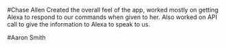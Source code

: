 #Chase Allen
  Created the overall feel of the app, worked mostly on getting Alexa to respond to our commands
  when given to her. Also worked on API call to give the information to Alexa to speak to us.

#Aaron Smith

